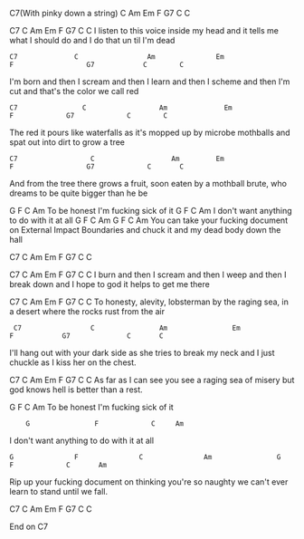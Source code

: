 C7(With pinky down a string) C Am Em F G7 C C


  C7        C                    Am                Em               F           G7              C       C
I listen to this voice inside my head and it tells me what I should do and I do that un til I'm dead

    C7              C                 Am               Em                  F                  G7            C        C
I'm born and then I scream and then I learn and then I scheme and then I'm cut and that's the color we call red


    C7                C                  Am              Em                 F             G7             C        C
The red it pours like waterfalls as it's mopped up by microbe mothballs and spat out into dirt to grow a tree

    C7                  C                   Am         Em                   F                  G7             C       C
And from the tree there grows a fruit, soon eaten by a mothball brute, who dreams to be quite bigger than he be


   G         F           C            Am
To be honest I'm fucking sick of it 
        G                F             C     Am
I don't want anything to do with it at all
        G                 F           C               Am                   G              F             C       Am
You can take your fucking document on External Impact Boundaries and chuck it and my dead body down the hall


C7 C Am Em F G7 C C


  C7              C                 Am              Em               F              G7              C        C
I burn and then I scream and then I weep and then I break down and I hope to god it helps to get me there

   C7         C          Am            Em               F                G7                  C      C
To honesty, alevity, lobsterman by the raging sea, in a desert where the rocks rust from the air

	 C7                 C                Am                Em              F            G7              C       C
I'll hang out with your dark side as she tries to break my neck and I just chuckle as I kiss her on the chest. 

   C7           C             Am            Em         F                 G7            C       C
As far as I can see you see a raging sea of misery but god knows hell is better than a rest. 



   G         F           C            Am
To be honest I'm fucking sick of it

        G                F             C     Am
I don't want anything to do with it at all

    G               F               C               Am                G                F             C       Am
Rip up your fucking document on thinking you're so naughty we can't ever learn to stand until we fall.


C7 C Am Em F G7 C C



End on C7




